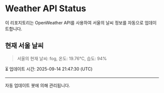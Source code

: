 
# Weather API Status

이 리포지토리는 OpenWeather API를 사용하여 서울의 날씨 정보를 자동으로 업데이트합니다.

## 현재 서울 날씨
> 서울의 현재 날씨: fog, 온도: 19.76°C, 습도: 94%

⏳ 업데이트 시간: 2025-09-14 21:47:30 (UTC)

---
자동 업데이트 봇에 의해 관리됩니다.
